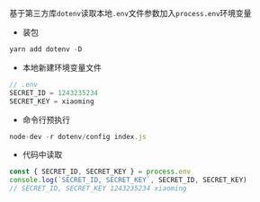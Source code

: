 基于第三方库`dotenv`读取本地`.env`文件参数加入`process.env`环境变量

- 装包

```js
yarn add dotenv -D
```

- 本地新建环境变量文件

```js
// .env
SECRET_ID = 1243235234
SECRET_KEY = xiaoming
```

- 命令行预执行

```js
node-dev -r dotenv/config index.js
```

- 代码中读取

```js
const { SECRET_ID, SECRET_KEY } = process.env
console.log(`SECRET_ID, SECRET_KEY`, SECRET_ID, SECRET_KEY)
// SECRET_ID, SECRET_KEY 1243235234 xiaoming
```
